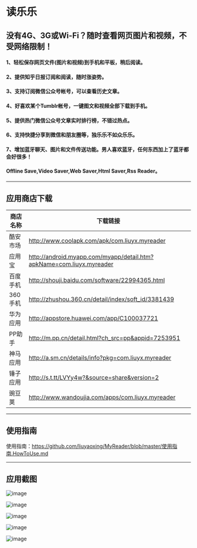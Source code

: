# 读乐乐
## 没有4G、3G或Wi-Fi？随时查看网页图片和视频，不受网络限制！

#### 1、轻松保存网页文件(图片和视频)到手机和平板，稍后阅读。
#### 2、提供知乎日报订阅和阅读，随时涨姿势。
#### 3、支持订阅微信公众号帐号，可以查看历史文章。
#### 4、好喜欢某个Tumblr帐号，一键图文和视频全部下载到手机。
#### 5、提供热门微信公众号文章实时排行榜，不错过热点。
#### 6、支持快捷分享到微信和朋友圈等，独乐乐不如众乐乐。
#### 7、增加蓝牙聊天、图片和文件传送功能。男人喜欢蓝牙，任何东西加上了蓝牙都会好很多！
#### Offline Save,Video Saver,Web Saver,Html Saver,Rss Reader。


---

## 应用商店下载

商店名称 | 下载链接
---|---
酷安市场| http://www.coolapk.com/apk/com.liuyx.myreader
应用宝  | http://android.myapp.com/myapp/detail.htm?apkName=com.liuyx.myreader
百度手机| http://shouji.baidu.com/software/22994365.html
360手机 | http://zhushou.360.cn/detail/index/soft_id/3381439
华为应用|http://appstore.huawei.com/app/C100037721
PP助手|http://m.pp.cn/detail.html?ch_src=pp&appid=7253951
神马应用|http://a.sm.cn/details/info?pkg=com.liuyx.myreader
锤子应用|http://s.t.tt/LVYy4w?&source=share&version=2
豌豆荚  | http://www.wandoujia.com/apps/com.liuyx.myreader

---
## 使用指南

使用指南：https://github.com/liuyaoxing/MyReader/blob/master/使用指南.HowToUse.md
 
 
 ---
 
## 应用截图
![image](https://github.com/liuyaoxing/MyReader/raw/master/images/readme/Screenshot_2017_main.png)

![image](https://github.com/liuyaoxing/MyReader/raw/master/images/readme/Screenshot_2016_offlinefilter.png)

![image](https://github.com/liuyaoxing/MyReader/raw/master/images/readme/Screenshot_2016_offlinedetail.png)

![image](https://github.com/liuyaoxing/MyReader/raw/master/images/readme/Screenshot_2017_acct_nzzd.png)

![image](https://github.com/liuyaoxing/MyReader/raw/master/images/readme/Screenshot_2017_acct_tcxxm.png)
